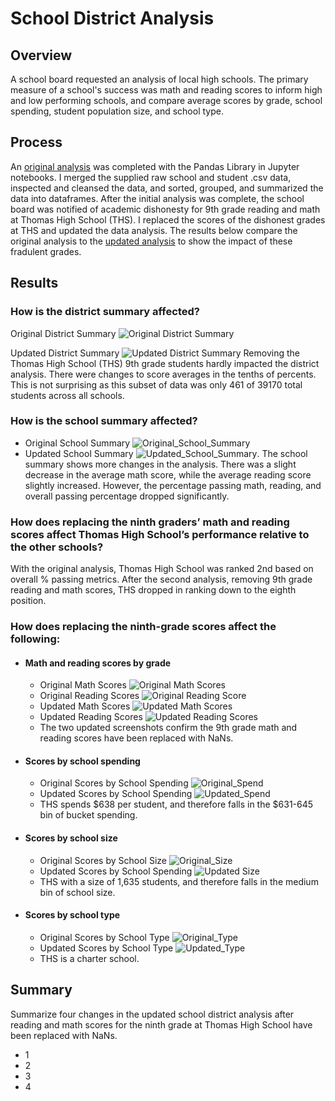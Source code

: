 # School District Analysis

## Overview
A school board requested an analysis of local high schools. The primary measure of a school's success was math and reading scores to inform high and low performing schools, and compare average scores by grade, school spending, student population size, and school type.

## Process
An [original analysis](PyCitySchools.ipynb) was completed with the Pandas Library in Jupyter notebooks. I merged the supplied raw school and student .csv data, inspected and cleansed the data, and sorted, grouped, and summarized the data into dataframes. After the initial analysis was complete, the school board was notified of academic dishonesty for 9th grade reading and math at Thomas High School (THS). I replaced the scores of the dishonest grades at THS and updated the data analysis. The results below compare the original analysis to the [updated analysis](PyCitySchools_Challenge.ipynb) to show the impact of these fradulent grades.

## Results
### How is the district summary affected?
Original District Summary ![Original District Summary](Resources/Images/Original_District_Summary.png)

Updated District Summary ![Updated District Summary](Resources/Images/Updated_District_Summary.png)
Removing the Thomas High School (THS) 9th grade students hardly impacted the district analysis. There were changes to score averages in the tenths of percents. This is not surprising as this subset of data was only 461 of 39170 total students across all schools.
  
### How is the school summary affected?
- Original School Summary ![Original_School_Summary](Images/Original_School_Summary.png)
- Updated School Summary ![Updated_School_Summary](Images/Updated_Top_School_Summary.png).
The school summary shows more changes in the analysis. There was a slight decrease in the average math score, while the average reading score slightly increased. However, the percentage passing math, reading, and overall passing percentage dropped significantly.

### How does replacing the ninth graders’ math and reading scores affect Thomas High School’s performance relative to the other schools?
With the original analysis, Thomas High School was ranked 2nd based on overall % passing metrics. After the second analysis, removing 9th grade reading and math scores, THS dropped in ranking down to the eighth position.

### How does replacing the ninth-grade scores affect the following:
  - #### Math and reading scores by grade
    - Original Math Scores ![Original Math Scores](Images/Original_Math_Score_By_Grade.png)
    - Original Reading Scores ![Original Reading Score](Images/Original_Reading_Score_By_Grade.png)
    - Updated Math Scores ![Updated Math Scores](Images/Updated_Math_Score_By_Grade.png)
    - Updated Reading Scores ![Updated Reading Scores](Images/Updated_Reading_Scores_By_Grade.png)
    - The two updated screenshots confirm the 9th grade math and reading scores have been replaced with NaNs.
    
  - #### Scores by school spending
    - Original Scores by School Spending ![Original_Spend](Images/Original_Score_By_Spend.png)
    - Updated Scores by School Spending ![Updated_Spend](Images/Updated_Score_By_Spend.png)
    - THS spends $638 per student, and therefore falls in the $631-645 bin of bucket spending.
    
  - #### Scores by school size
    - Original Scores by School Size ![Original_Size](Images/Original_Score_By_Size.png)
    - Updated Scores by School Spending ![Updated Size](Images/Updated_Score_By_Size.png)
    - THS with a size of 1,635 students, and therefore falls in the medium bin of school size.
   
  - #### Scores by school type
    - Original Scores by School Type ![Original_Type](Images/Original_Score_By_Type.png)
    - Updated Scores by School Type ![Updated_Type](Images/Updated_Score_By_Type.png)
    - THS is a charter school.

## Summary
Summarize four changes in the updated school district analysis after reading and math scores for the ninth grade at Thomas High School have been replaced with NaNs.
- 1
- 2
- 3
- 4
